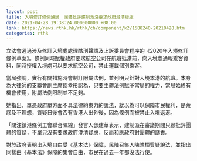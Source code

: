 ```yaml
---
layout: post
title: 入境修訂條例通過　團體批評建制派沒要求政府澄清疑慮
date: 2021-04-28 19:38:24.000000000 +08:00
link: https://news.rthk.hk/rthk/ch/component/k2/1588240-20210428.htm
categories: rthk
---
```


立法會通過涉及修訂入境處處理酷刑聲請及上訴委員會程序的《2020年入境修訂條例草案》。條例同時賦權政府要求航空公司在航班抵港前，向入境處通報乘客資料，同時授權入境處可以要求航空公司，禁止運載個別乘客。

當局強調，實行有關措施時會制訂附屬法例，並列明只針對入境本港的航班。本身為大律師的支聯會副主席鄒幸彤認為，只要主體法例賦予當局的權力，當局始終有機會使用，附屬法例限制並不足夠。

她指出，單憑政府單方面不具法律約束力的說法，就以為可以保障市民權利，是荒謬及不理想，質疑日後會否有香港人出外後，因為條例而被禁止入境返港。

「關注鎖港條例工會聯合陣線」發言人鄧建華表示，建制派在審議期間只顧批評團體的質疑，不單只沒有要求政府澄清疑慮，反而和應政府對團體的譴責。

對於政府表明出入境自由受《基本法》保障，民陣召集人陳皓桓質疑說法，並指出同樣由《基本法》保障的集會自由，市民在過去一年都沒法行使。

